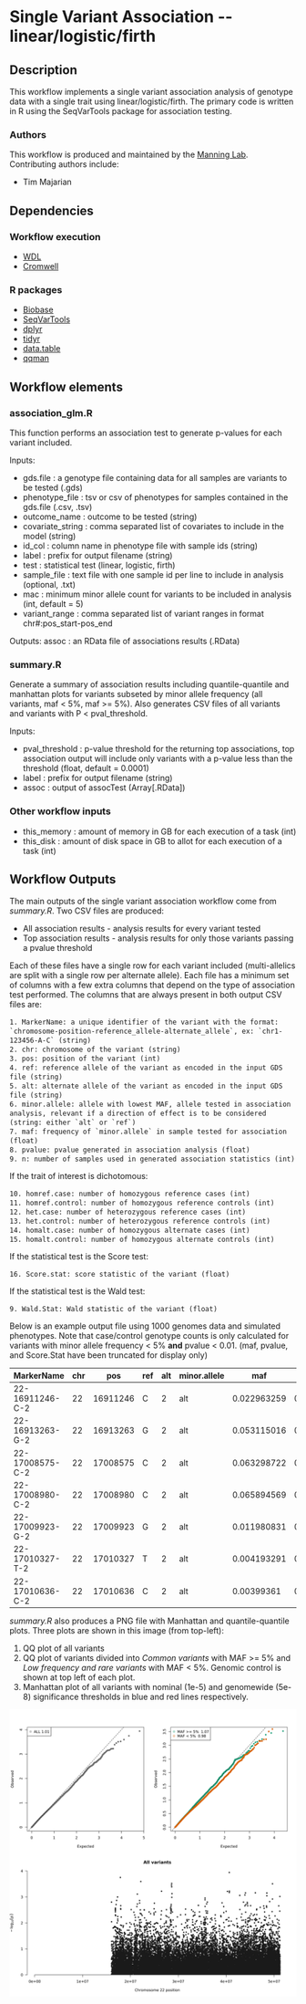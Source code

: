 # Single Variant Association -- linear/logistic/firth

## Description 

This workflow implements a single variant association analysis of genotype data with a single trait using linear/logistic/firth. The primary code is written in R using the SeqVarTools package for association testing.

### Authors

This workflow is produced and maintained by the [Manning Lab](https://manning-lab.github.io/). Contributing authors include:

* Tim Majarian

## Dependencies

### Workflow execution

* [WDL](https://software.broadinstitute.org/wdl/documentation/quickstart)
* [Cromwell](http://cromwell.readthedocs.io/en/develop/)

### R packages

* [Biobase](https://www.bioconductor.org/packages/release/bioc/html/Biobase.html)
* [SeqVarTools](https://www.bioconductor.org/packages/release/bioc/html/SeqVarTools.html)
* [dplyr](http://dplyr.tidyverse.org/)
* [tidyr](https://tidyr.tidyverse.org/)
* [data.table](https://cran.r-project.org/web/packages/data.table/index.html)
* [qqman](https://cran.r-project.org/web/packages/qqman/index.html)

## Workflow elements

### association_glm.R

This function performs an association test to generate p-values for each variant included.

Inputs:
* gds.file : a genotype file containing data for all samples are variants to be tested (.gds)
* phenotype_file : tsv or csv of phenotypes for samples contained in the gds.file (.csv, .tsv)
* outcome_name : outcome to be tested (string)
* covariate_string : comma separated list of covariates to include in the model (string)
* id_col : column name in phenotype file with sample ids (string)
* label : prefix for output filename (string)
* test : statistical test (linear, logistic, firth)
* sample_file : text file with one sample id per line to include in analysis (optional, .txt)
* mac : minimum minor allele count for variants to be included in analysis (int, default = 5)
* variant_range : comma separated list of variant ranges in format chr#:pos_start-pos_end

Outputs:
assoc : an RData file of associations results (.RData)

### summary.R

Generate a summary of association results including quantile-quantile and manhattan plots for variants subseted by minor allele frequency (all variants, maf < 5%, maf >= 5%). Also generates CSV files of all variants and variants with P < pval_threshold.

Inputs:
* pval_threshold : p-value threshold for the returning top associations, top association output will include only variants with a p-value less than the threshold (float, default = 0.0001)
* label : prefix for output filename (string)
* assoc : output of assocTest (Array[.RData])

### Other workflow inputs

* this_memory : amount of memory in GB for each execution of a task (int)
* this_disk : amount of disk space in GB to allot for each execution of a task (int)

## Workflow Outputs

The main outputs of the single variant association workflow come from *summary.R*. Two CSV files are produced:

- All association results - analysis results for every variant tested
- Top association results - analysis results for only those variants passing a pvalue threshold

Each of these files have a single row for each variant included (multi-allelics are split with a single row per alternate allele). Each file has a minimum set of columns with a few extra columns that depend on the type of association test performed. The columns that are always present in both output CSV files are:

```
1. MarkerName: a unique identifier of the variant with the format: `chromosome-position-reference_allele-alternate_allele`, ex: `chr1-123456-A-C` (string)
2. chr: chromosome of the variant (string)
3. pos: position of the variant (int)
4. ref: reference allele of the variant as encoded in the input GDS file (string)
5. alt: alternate allele of the variant as encoded in the input GDS file (string)
6. minor.allele: allele with lowest MAF, allele tested in association analysis, relevant if a direction of effect is to be considered (string: either `alt` or `ref`)
7. maf: frequency of `minor.allele` in sample tested for association (float)
8. pvalue: pvalue generated in association analysis (float)
9. n: number of samples used in generated association statistics (int)
```

If the trait of interest is dichotomous:

```
10. homref.case: number of homozygous reference cases (int)
11. homref.control: number of homozygous reference controls (int)
12. het.case: number of heterozygous reference cases (int)
13. het.control: number of heterozygous reference controls (int)
14. homalt.case: number of homozygous alternate cases (int)
15. homalt.control: number of homozygous alternate controls (int)
```

If the statistical test is the Score test:

```
16. Score.stat: score statistic of the variant (float)
```

If the statistical test is the Wald test:

```
9. Wald.Stat: Wald statistic of the variant (float)
```

Below is an example output file using 1000 genomes data and simulated phenotypes. Note that case/control genotype counts is only calculated for variants with minor allele frequency < 5% __and__ pvalue < 0.01. (maf, pvalue, and Score.Stat have been truncated for display only)

| MarkerName | chr | pos | ref | alt | minor.allele | maf | pvalue | n | or | homref.case | homref.control | het.case | het.control | homalt.case | homalt.control | 
| --- | --- | --- | --- | --- | --- | --- | --- | --- | --- | --- | --- | --- | --- | --- | --- |
| 22-16911246-C-2 | 22 | 16911246 | C | 2 | alt | 0.022963259 | 0.005272838 | 2504 | 2.491866447 | 485 | 1909 | 11 | 94 | 0 | 5 | 
| 22-16913263-G-2 | 22 | 16913263 | G | 2 | alt | 0.053115016 | 0.295505827 | 2504 | 1.202738601 |  |  |  |  |  | | 
| 22-17008575-C-2 | 22 | 17008575 | C | 2 | alt | 0.063298722 | 0.898198073 | 2504 | 1.020014302 |  |  |  |  |  | | 
| 22-17008980-C-2 | 22 | 17008980 | C | 2 | alt | 0.065894569 | 0.761055316 | 2504 | 1.047914855 |  |  |  |  |  | | 
| 22-17009923-G-2 | 22 | 17009923 | G | 2 | alt | 0.011980831 | 0.001961774 | 2504 | 0.414552032 | 475 | 1969 | 21 | 39 | 0 | 0 | 
| 22-17010327-T-2 | 22 | 17010327 | T | 2 | alt | 0.004193291 | 0.224388837 | 2504 | 2.494139403 |  |  |  |  |  | | 
| 22-17010636-C-2 | 22 | 17010636 | C | 2 | alt | 0.00399361 | 0.216093467 | 2504 | 0.537471883 |  |  |  |  |  | | 


*summary.R* also produces a PNG file with Manhattan and quantile-quantile plots. Three plots are shown in this image (from top-left):

1. QQ plot of all variants
2. QQ plot of variants divided into *Common variants* with MAF >= 5% and *Low frequency and rare variants* with MAF < 5%. Genomic control is shown at top left of each plot.
3. Manhattan plot of all variants with nominal (1e-5) and genomewide (5e-8) significance thresholds in blue and red lines respectively.

![Example PNG output](test_inputs/demo_1000_genomes_association_plots.png)





